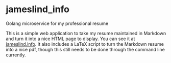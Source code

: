 # jameslind_info
Golang microservice for my professional resume

This is a simple web application to take my resume maintained in Markdown and turn it into a nice HTML page to display. You can see it at [jameslind.info](http://jameslind.info). It also includes a LaTeX script to turn the Markdown resume into a nice pdf, though this still needs to be done through the command line currently.
